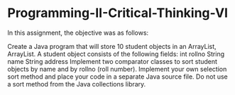 # Programming-II-Critical-Thinking-VI

In this assignment, the objective was as follows: 

Create a Java program that will store 10 student objects in an ArrayList, ArrayList<Student>. A student object consists of the following fields:
int rollno
String name
String address
Implement two comparator classes to sort student objects by name and by rollno (roll number). Implement your own selection sort method and place your code in a separate Java source file. Do not use a sort method from the Java collections library.
